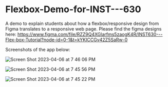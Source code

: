 # Flexbox-Demo-for-INST---630

A demo to explain students about how a flexbox/responsive design from Figma translates to a responsive web page. Please find the figma designs here: https://www.figma.com/file/RZZ9Q4XGlarfms5zaogK4R/INST630---Flex-box-Tutorial?node-id=0-1&t=kYKICCGv42Z5SaRw-0


Screenshots of the app below:

![Screen Shot 2023-04-06 at 7 46 06 PM](https://user-images.githubusercontent.com/13002463/230513333-8dec53fb-4973-442f-81e2-6cc8b3ea2efb.png)


![Screen Shot 2023-04-06 at 7 45 56 PM](https://user-images.githubusercontent.com/13002463/230513334-ae248318-ed2e-4298-ae9c-3a3084fa6397.png)



![Screen Shot 2023-04-06 at 7 45 22 PM](https://user-images.githubusercontent.com/13002463/230513335-2b6b15de-d07a-4270-a50c-4fc36fafc4b6.png)
